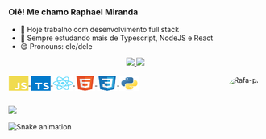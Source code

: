 ### Oiê! Me chamo Raphael Miranda

- 🔭 Hoje trabalho com desenvolvimento full stack
- 🌱 Sempre estudando mais de Typescript, NodeJS e React
- 😄 Pronouns: ele/dele

<div align="center">
  <a href="https://github.com/raphaelc484">
  <img height="180em" src="https://github-readme-stats.vercel.app/api?username=raphaelc484&show_icons=true&theme=tokyonight&include_all_commits=true&count_private=true"/>
  <img height="180em" src="https://github-readme-stats.vercel.app/api/top-langs/?username=raphaelc484&layout=compact&langs_count=16&theme=tokyonight&exclude_repo"/>
</div>

<div style="display: inline_block"><br>
  <img align="center" alt="Rafa-Js" height="30" width="40" src="https://raw.githubusercontent.com/devicons/devicon/master/icons/javascript/javascript-plain.svg">
  <img align="center" alt="Rafa-Ts" height="30" width="40" src="https://raw.githubusercontent.com/devicons/devicon/master/icons/typescript/typescript-plain.svg">
  <img align="center" alt="Rafa-React" height="30" width="40" src="https://raw.githubusercontent.com/devicons/devicon/master/icons/react/react-original.svg">
  <img align="center" alt="Rafa-HTML" height="30" width="40" src="https://raw.githubusercontent.com/devicons/devicon/master/icons/html5/html5-original.svg">
  <img align="center" alt="Rafa-CSS" height="30" width="40" src="https://raw.githubusercontent.com/devicons/devicon/master/icons/css3/css3-original.svg">
  <img align="center" alt="Rafa-Python" height="30" width="40" src="https://raw.githubusercontent.com/devicons/devicon/master/icons/python/python-original.svg">
  <img align="right" alt="Rafa-pic" height="150" style="border-radius:50px;" src="https://i.pinimg.com/564x/9a/52/85/9a5285f8d31c842a4b19355c62eca5b2.jpg?width=676&height=676">
</div>

##

<div>
  <a href="https://www.linkedin.com/in/raphaec484" target="_blank"><img src="https://img.shields.io/badge/-LinkedIn-%230077B5?style=for-the-badge&logo=linkedin&logoColor=white" target="_blank"></a>

![Snake animation](https://github.com/raphaelc484/raphaelc484/blob/output/github-contribution-grid-snake.svg)
</div>



